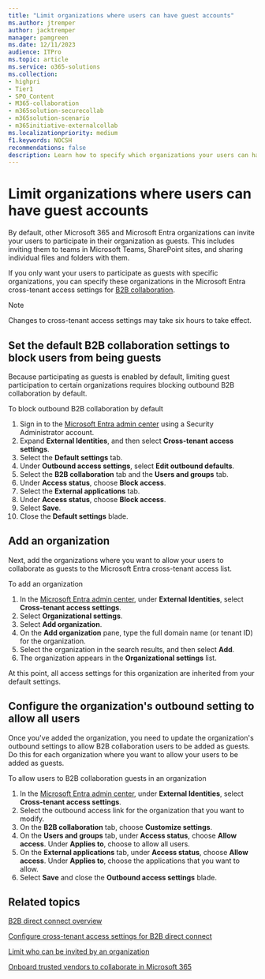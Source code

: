 ```yaml
---
title: "Limit organizations where users can have guest accounts"
ms.author: jtremper
author: jacktremper
manager: pamgreen
ms.date: 12/11/2023
audience: ITPro
ms.topic: article
ms.service: o365-solutions
ms.collection: 
- highpri
- Tier1
- SPO_Content
- M365-collaboration
- m365solution-securecollab
- m365solution-scenario
- m365initiative-externalcollab
ms.localizationpriority: medium
f1.keywords: NOCSH
recommendations: false
description: Learn how to specify which organizations your users can have guest accounts in.
---
```


# Limit organizations where users can have guest accounts

By default, other Microsoft 365 and Microsoft Entra organizations can invite your users to participate in their organization as guests. This includes inviting them to teams in Microsoft Teams, SharePoint sites, and sharing individual files and folders with them.

If you only want your users to participate as guests with specific organizations, you can specify these organizations in the Microsoft Entra cross-tenant access settings for [B2B collaboration](/entra/external-id/what-is-b2b).

> [!NOTE]
> Changes to cross-tenant access settings may take six hours to take effect.

## Set the default B2B collaboration settings to block users from being guests

Because participating as guests is enabled by default, limiting guest participation to certain organizations requires blocking outbound B2B collaboration by default.

To block outbound B2B collaboration by default
1. Sign in to the [Microsoft Entra admin center](https://entra.microsoft.com) using a Security Administrator account.
1. Expand **External Identities**, and then select **Cross-tenant access settings**.
1. Select the **Default settings** tab.
1. Under **Outbound access settings**, select **Edit outbound defaults**.
1. Select the **B2B collaboration** tab and the **Users and groups** tab.
1. Under **Access status**, choose **Block access**.
1. Select the **External applications** tab.
1. Under **Access status**, choose **Block access**.
1. Select **Save**.
1. Close the **Default settings** blade.

## Add an organization

Next, add the organizations where you want to allow your users to collaborate as guests to the Microsoft Entra cross-tenant access list.

To add an organization
1. In the [Microsoft Entra admin center](https://entra.microsoft.com), under **External Identities**, select **Cross-tenant access settings**.
1. Select **Organizational settings**.
1. Select **Add organization**.
1. On the **Add organization** pane, type the full domain name (or tenant ID) for the organization.
1. Select the organization in the search results, and then select **Add**.
1. The organization appears in the **Organizational settings** list.

At this point, all access settings for this organization are inherited from your default settings.

## Configure the organization's outbound setting to allow all users

Once you've added the organization, you need to update the organization's outbound settings to allow B2B collaboration users to be added as guests. Do this for each organization where you want to allow your users to be added as guests.

To allow users to B2B collaboration guests in an organization
1. In the [Microsoft Entra admin center](https://entra.microsoft.com), under **External Identities**, select **Cross-tenant access settings**.
1. Select the outbound access link for the organization that you want to modify.
1. On the **B2B collaboration** tab, choose **Customize settings**.
1. On the **Users and groups** tab, under **Access status**, choose **Allow access**. Under **Applies to**, choose to allow all users.
1. On the **External applications** tab, under **Access status**, choose **Allow access**. Under **Applies to**, choose the applications that you want to allow.
1. Select **Save** and close the **Outbound access settings** blade.

## Related topics

[B2B direct connect overview](/entra/external-id/b2b-direct-connect-overview)

[Configure cross-tenant access settings for B2B direct connect](/entra/external-id/cross-tenant-access-settings-b2b-direct-connect)

[Limit who can be invited by an organization](limit-invitations-from-specific-organization.md)

[Onboard trusted vendors to collaborate in Microsoft 365](trusted-vendor-onboarding.md)
